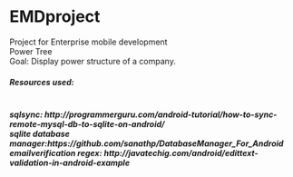 # EMDproject
Project for Enterprise mobile development
</br> Power Tree
</br>Goal: Display power structure of a company.

<h5>Resources used:<h5>
</br>sqlsync: http://programmerguru.com/android-tutorial/how-to-sync-remote-mysql-db-to-sqlite-on-android/
</br>sqlite database manager:https://github.com/sanathp/DatabaseManager_For_Android
</br>emailverification regex: http://javatechig.com/android/edittext-validation-in-android-example
